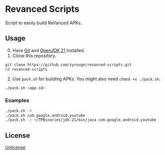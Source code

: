 # Revanced Scripts

Script to easily build ReVanced APKs.

## Usage

0. Have [Git](https://git-scm.com/) and [OpenJDK 21](https://jdk.java.net/21/) installed.
1. Clone this repository.

```bash
git clone https://github.com/zyrouge/revanced-scripts.git
cd revanced-scripts
```

2. Use `pack.sh` for building APKs. You might also need `chmod +x ./pack.sh`.

```bash
./pack.sh <app-id>
```

### Examples

```bash
./pack.sh -h
./pack.sh com.google.android.youtube
./pack.sh -j ~/TPBinaries/jdk-21/bin/java com.google.android.youtube
```

## License

[Unlicense](./LICENSE)
